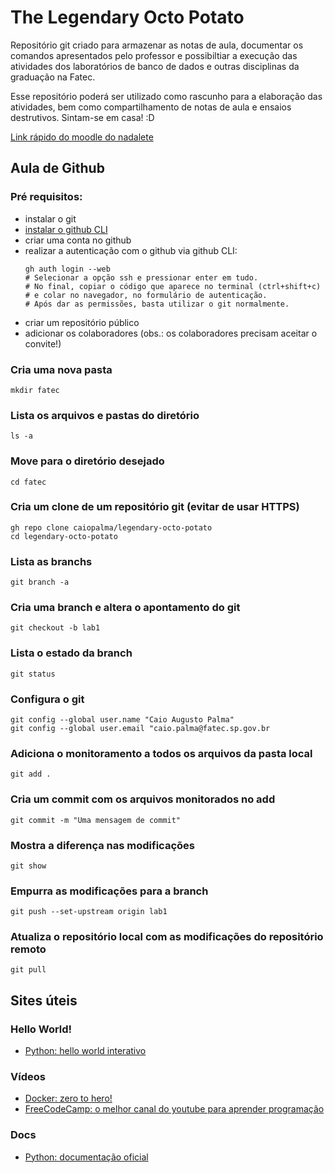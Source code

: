 # The Legendary Octo Potato

Repositório git criado para armazenar as notas de aula, documentar os comandos apresentados pelo professor e possibiltiar a execução das atividades dos laboratórios de banco de dados e outras disciplinas da graduação na Fatec.

Esse repositório poderá ser utilizado como rascunho para a elaboração das atividades, bem como compartilhamento de notas de aula e ensaios destrutivos. Sintam-se em casa! :D

[Link rápido do moodle do nadalete](https://www.lgnadalete.moodlecloud.com)

## Aula de Github

### Pré requisitos: 
- instalar o git
- [instalar o github CLI](https://cli.github.com)
- criar uma conta no github
- realizar a autenticação com o github via github CLI:
    ```
    gh auth login --web
    # Selecionar a opção ssh e pressionar enter em tudo.
    # No final, copiar o código que aparece no terminal (ctrl+shift+c) 
    # e colar no navegador, no formulário de autenticação.
    # Após dar as permissões, basta utilizar o git normalmente.
    ```
- criar um repositório público
- adicionar os colaboradores (obs.: os colaboradores precisam aceitar o convite!)

### Cria uma nova pasta
    mkdir fatec

### Lista os arquivos e pastas do diretório
    ls -a

### Move para o diretório desejado
    cd fatec

### Cria um clone de um repositório git (evitar de usar HTTPS)
    gh repo clone caiopalma/legendary-octo-potato
    cd legendary-octo-potato

### Lista as branchs
    git branch -a

### Cria uma branch e altera o apontamento do git
    git checkout -b lab1

### Lista o estado da branch
    git status

### Configura o git
    git config --global user.name "Caio Augusto Palma"
    git config --global user.email "caio.palma@fatec.sp.gov.br

### Adiciona o monitoramento a todos os arquivos da pasta local
    git add .

### Cria um commit com os arquivos monitorados no add
    git commit -m "Uma mensagem de commit"

### Mostra a diferença nas modificações
    git show

### Empurra as modificações para a branch
    git push --set-upstream origin lab1

### Atualiza o repositório local com as modificações do repositório remoto
    git pull

## Sites úteis

### Hello World!
- [Python: hello world interativo](https://www.learnpython.org)

### Vídeos
- [Docker: zero to hero!](https://www.youtube.com/watch?v=3c-iBn73dDE)
- [FreeCodeCamp: o melhor canal do youtube para aprender programação](https://www.youtube.com/@freecodecamp)

### Docs
- [Python: documentação oficial](https://docs.python.org/3/tutorial/index.html)
